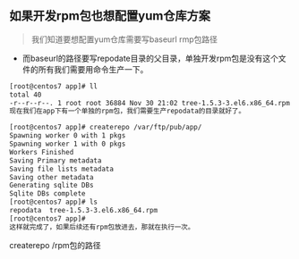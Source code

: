 ## 如果开发rpm包也想配置yum仓库方案
> 我们知道要想配置yum仓库需要写baseurl rmp包路径
- 而baseurl的路径要写repodate目录的父目录，单独开发rpm包是没有这个文件的所有我们需要用命令生产一下。
```bash
[root@centos7 app]# ll
total 40
-r--r--r--. 1 root root 36884 Nov 30 21:02 tree-1.5.3-3.el6.x86_64.rpm
现在我们在app下有一个单独的rpm包，我们需要生产repodata的目录就好了。
```
```bash
[root@centos7 app]# createrepo /var/ftp/pub/app/
Spawning worker 0 with 1 pkgs
Spawning worker 1 with 0 pkgs
Workers Finished
Saving Primary metadata
Saving file lists metadata
Saving other metadata
Generating sqlite DBs
Sqlite DBs complete
[root@centos7 app]# ls
repodata  tree-1.5.3-3.el6.x86_64.rpm
[root@centos7 app]# 
这样就完成了，如果后续还有rpm包放进去，那就在执行一次。
```
createrepo  /rpm包的路径
